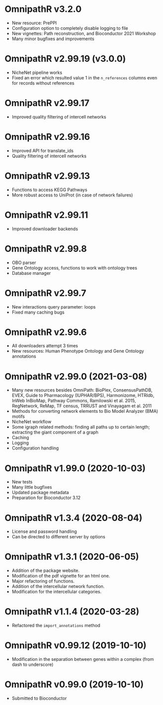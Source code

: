 # OmnipathR v3.2.0

+ New resource: PrePPI
+ Configuration option to completely disable logging to file
+ New vignettes: Path reconstruction, and Bioconductor 2021 Workshop
+ Many minor bugfixes and improvements

# OmnipathR v2.99.19 (v3.0.0)

+ NicheNet pipeline works
+ Fixed an error which resulted value 1 in the `n_references` columns
even for records without references

# OmnipathR v2.99.17

+ Improved quality filtering of intercell networks

# OmnipathR v2.99.16

+ Improved API for translate_ids
+ Quality filtering of intercell networks

# OmnipathR v2.99.13

+ Functions to access KEGG Pathways
+ More robust access to UniProt (in case of network failures)

# OmnipathR v2.99.11

+ Improved downloader backends

# OmnipathR v2.99.8

+ OBO parser
+ Gene Ontology access, functions to work with ontology trees
+ Database manager

# OmnipathR v2.99.7

+ New interactions query parameter: loops
+ Fixed many caching bugs

# OmnipathR v2.99.6

+ All downloaders attempt 3 times
+ New resources: Human Phenotype Ontology and Gene Ontology annotations

# OmnipathR v2.99.0 (2021-03-08)

+ Many new resources besides OmniPath:
BioPlex, ConsensusPathDB, EVEX, Guide to Pharmacology (IUPHAR/BPS),
Harmonizome, HTRIdb, InWeb InBioMap, Pathway Commons,
Ramilowski et al. 2015, RegNetwork, ReMap, TF census,
TRRUST and Vinayagam et al. 2011
+ Methods for converting network elements to Bio Model
Analyzer (BMA) motifs
+ NicheNet workflow
+ Some igraph related methods: finding all paths up to
certain length; extracting the giant component of a graph
+ Caching
+ Logging
+ Configuration handling

# OmnipathR v1.99.0 (2020-10-03)

+ New tests
+ Many little bugfixes
+ Updated package metadata
+ Preparation for Bioconductor 3.12

# OmnipathR v1.3.4 (2020-08-04)

+ License and password handling
+ Can be directed to different server by options

# OmnipathR v1.3.1 (2020-06-05)

+ Addition of the package website.
+ Modification of the pdf vignette for an html one.
+ Major refactoring of functions.
+ Addition of the intercellular network function.
+ Modification for the intercellular categories.

# OmnipathR v1.1.4 (2020-03-28)
+ Refactored the `import_annotations` method

# OmnipathR v0.99.12 (2019-10-10)

+ Modification in the separation between genes within a complex (from dash
to underscore)

# OmnipathR v0.99.0 (2019-10-10)

+ Submitted to Bioconductor

